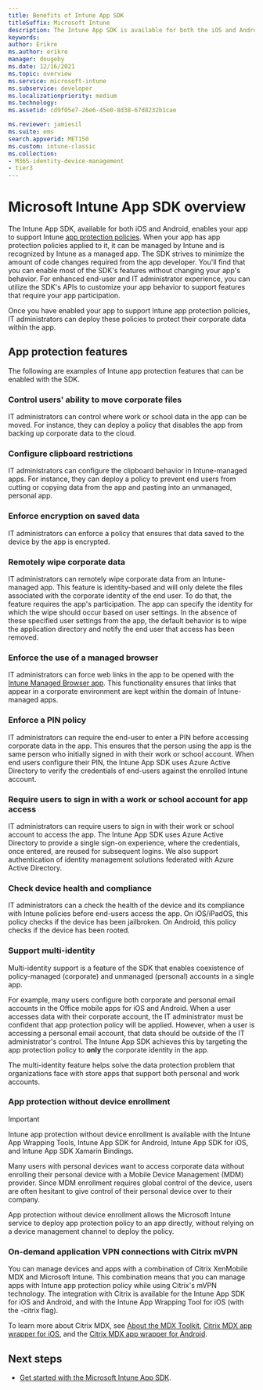 ```yaml
---
title: Benefits of Intune App SDK 
titleSuffix: Microsoft Intune
description: The Intune App SDK is available for both the iOS and Android platforms, and enables mobile app management features with Microsoft Intune.
keywords:
author: Erikre
ms.author: erikre
manager: dougeby
ms.date: 12/16/2021
ms.topic: overview
ms.service: microsoft-intune
ms.subservice: developer
ms.localizationpriority: medium
ms.technology:
ms.assetid: cd9f05e7-26e6-45e0-8d38-67d8232b1cae

ms.reviewer: jamiesil
ms.suite: ems
search.appverid: MET150
ms.custom: intune-classic
ms.collection: 
- M365-identity-device-management
- tier3
---
```


# Microsoft Intune App SDK overview
The Intune App SDK, available for both iOS and Android, enables your app to support Intune [app protection policies](../apps/app-protection-policy.md). When your app has app protection policies applied to it, it can be managed by Intune and is recognized by Intune as a managed app. The SDK strives to minimize the amount of code changes required from the app developer. You'll find that you can enable most of the SDK's features without changing your app's behavior. For enhanced end-user and IT administrator experience, you can utilize the SDK's APIs to customize your app behavior to support features that require your app participation.

Once you have enabled your app to support Intune app protection policies, IT administrators can deploy these policies to protect their corporate data within the app.

## App protection features

The following are examples of Intune app protection features that can be enabled with the SDK.

### Control users' ability to move corporate files
IT administrators can control where work or school data in the app can be moved. For instance, they can deploy a policy that disables the app from backing up corporate data to the cloud.

### Configure clipboard restrictions
IT administrators can configure the clipboard behavior in Intune-managed apps. For instance, they can deploy a policy to prevent end users from cutting or copying data from the app and pasting into an unmanaged, personal app.

### Enforce encryption on saved data
IT administrators can enforce a policy that ensures that data saved to the device by the app is encrypted.

### Remotely wipe corporate data
IT administrators can remotely wipe corporate data from an Intune-managed app. This feature is identity-based and will only delete the files associated with the corporate identity of the end user. To do that, the feature requires the app's participation. The app can specify the identity for which the wipe should occur based on user settings. In the absence of these specified user settings from the app, the default behavior is to wipe the application directory and notify the end user that access has been removed.

### Enforce the use of a managed browser
IT administrators can force web links in the app to be opened with the [Intune Managed Browser app](../apps/manage-microsoft-edge.md). This functionality ensures that links that appear in a corporate environment are kept within the domain of Intune-managed apps.

### Enforce a PIN policy
IT administrators can require the end-user to enter a PIN before accessing corporate data in the app. This ensures that the person using the app is the same person who initially signed in with their work or school account. When end users configure their PIN, the Intune App SDK uses Azure Active Directory to verify the credentials of end-users against the enrolled Intune account.

### Require users to sign in with a work or school account for app access
IT administrators can require users to sign in with their work or school account to access the app. The Intune App SDK uses Azure Active Directory to provide a single sign-on experience, where the credentials, once entered, are reused for subsequent logins. We also support authentication of identity management solutions federated with Azure Active Directory.

### Check device health and compliance
IT administrators can a check the health of the device and its compliance with Intune policies before end-users access the app. On iOS/iPadOS, this policy checks if the device has been jailbroken. On Android, this policy checks if the device has been rooted.

### Support multi-identity
Multi-identity support is a feature of the SDK that enables coexistence of policy-managed (corporate) and unmanaged (personal) accounts in a single app.

For example, many users configure both corporate and personal email accounts in the Office mobile apps for iOS and Android. When a user accesses data with their corporate account, the IT administrator must be confident that app protection policy will be applied. However, when a user is accessing a personal email account, that data should be outside of the IT administrator's control. The Intune App SDK achieves this by targeting the app protection policy to **only** the corporate identity in the app.

The multi-identity feature helps solve the data protection problem that organizations face with store apps that support both personal and work accounts.
 
### App protection without device enrollment

>[!IMPORTANT]
>Intune app protection without device enrollment is available with the Intune App Wrapping Tools, Intune App SDK for Android, Intune App SDK for iOS, and Intune App SDK Xamarin Bindings.

Many users with personal devices want to access corporate data without enrolling their personal device with a Mobile Device Management (MDM) provider. Since MDM enrollment requires global control of the device, users are often hesitant to give control of their personal device over to their company.

App protection without device enrollment allows the Microsoft Intune service to deploy app protection policy to an app directly, without relying on a device management channel to deploy the policy.

### On-demand application VPN connections with Citrix mVPN 
You can manage devices and apps with a combination of Citrix XenMobile MDX and Microsoft Intune. This combination means that you can manage apps with Intune app protection policy while using Citrix's mVPN technology. The integration with Citrix is available for the Intune App SDK for iOS and Android, and with the Intune App Wrapping Tool for iOS (with the -citrix flag).
 
To learn more about Citrix MDX, see [About the MDX Toolkit](https://docs.citrix.com/en-us/mdx-toolkit/10/about-mdx-toolkit.html), [Citrix MDX app wrapper for iOS](https://docs.citrix.com/en-us/mdx-toolkit/10/xmob-mdx-kit-app-wrap-ios.html), and the [Citrix MDX app wrapper for Android](https://docs.citrix.com/en-us/mdx-toolkit/10/xmob-mdx-kit-app-wrap-android.html).

## Next steps

- [Get started with the Microsoft Intune App SDK](app-sdk-get-started.md).
